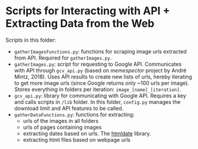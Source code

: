 # Scripts for Interacting with API + Extracting Data from the Web

Scripts in this folder:
- `gatherImagesFunctions.py`: functions for scraping image urls extracted from API. Required for `gatherImages.py`.
- `gatherImages.py`: script for requesting to Google API. Communicates with API through `gcv_api.py` (based on _memespector_ project by André Mintz, 2018). Uses API results to create new lists of urls, hereby iterating to get more image urls (since Google returns only ~100 urls per image). Stores everything in folders per iteration: `image_[name]_[iteration]`.
- `gcv_api.py`: library for communicating with Google API. Requires a key and calls scripts in `/lib` folder. In this folder, `config.py` manages the download limit and API features to be called.
- `gatherDataFunctions.py`: functions for extracting:
  - urls of the images in all folders
  - urls of pages containing images
  - extracting dates based on urls. The [htmldate](https://github.com/adbar/htmldate) library.
  - extracting html files based on webpage urls
